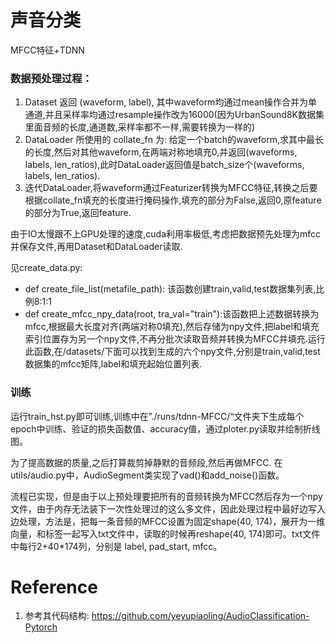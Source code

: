 # 声音分类


MFCC特征+TDNN
### 数据预处理过程：
1. Dataset 返回 (waveform, label), 其中waveform均通过mean操作合并为单通道,并且采样率均通过resample操作改为16000(因为UrbanSound8K数据集里面音频的长度,通道数,采样率都不一样,需要转换为一样的)
2. DataLoader 所使用的 collate_fn 为: 给定一个batch的waveform,求其中最长的长度,然后对其他waveform,在两端对称地填充0,并返回(waveforms, labels, len_ratios),此时DataLoader返回值是batch_size个(waveforms, labels, len_ratios).
3. 迭代DataLoader,将waveform通过Featurizer转换为MFCC特征,转换之后要根据collate_fn填充的长度进行掩码操作,填充的部分为False,返回0,原feature的部分为True,返回feature.

由于IO太慢跟不上GPU处理的速度,cuda利用率极低,考虑把数据预先处理为mfcc并保存文件,再用Dataset和DataLoader读取.

见create_data.py: 
- def create_file_list(metafile_path): 该函数创建train,valid,test数据集列表,比例8:1:1
- def create_mfcc_npy_data(root, tra_val="train"):该函数把上述数据转换为mfcc,根据最大长度对齐(两端对称0填充),然后存储为npy文件,把label和填充索引位置存为另一个npy文件,不再分批次读取音频并转换为MFCC并填充.运行此函数,在/datasets/下面可以找到生成的六个npy文件,分别是train,valid,test数据集的mfcc矩阵,label和填充起始位置列表.

### 训练

运行train_hst.py即可训练,训练中在”./runs/tdnn-MFCC/“文件夹下生成每个epoch中训练、验证的损失函数值、accuracy值，通过ploter.py读取并绘制折线图。

为了提高数据的质量,之后打算裁剪掉静默的音频段,然后再做MFCC. 在utils/audio.py中，AudioSegment类实现了vad()和add_noise()函数。

流程已实现，但是由于以上预处理要把所有的音频转换为MFCC然后存为一个npy文件，由于内存无法装下一次性处理过的这么多文件，因此处理过程中最好边写入边处理，方法是，把每一条音频的MFCC设置为固定shape(40, 174)，展开为一维向量，和标签一起写入txt文件中，读取的时候再reshape(40, 174)即可。txt文件中每行2+40*174列，分别是 label, pad_start, mfcc。



# Reference
1. 参考其代码结构: https://github.com/yeyupiaoling/AudioClassification-Pytorch